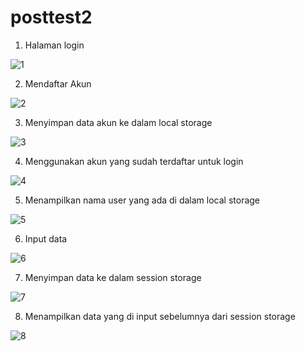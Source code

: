 # posttest2
1. Halaman login
 
![1](https://user-images.githubusercontent.com/126217031/227460678-46e56434-6a6c-49fa-8346-65ff92b0a31d.jpg)

2. Mendaftar Akun

![2](https://user-images.githubusercontent.com/126217031/227460968-3b0628c4-80df-4fc0-8b66-673fba355d95.jpg)

3. Menyimpan data akun ke dalam local storage

![3](https://user-images.githubusercontent.com/126217031/227461438-74adf3e4-09ff-4bc6-a699-eb7f25ed78ca.jpg)

4. Menggunakan akun yang sudah terdaftar untuk login

![4](https://user-images.githubusercontent.com/126217031/227461107-cf8586d5-588c-45ef-9770-46df3aac0cf7.jpg)

5. Menampilkan nama user yang ada di dalam local storage

![5](https://user-images.githubusercontent.com/126217031/227461569-94a780e7-0ce3-42be-89fd-168924522c33.jpg)

6. Input data 

![6](https://user-images.githubusercontent.com/126217031/227461671-75f9f71b-a6dd-4a96-b405-cba90759e5d7.jpg)

7. Menyimpan data ke dalam session storage

![7](https://user-images.githubusercontent.com/126217031/227461892-6e5ef3b9-b6a8-45be-816d-5715ad2bda04.jpg)

8. Menampilkan data yang di input sebelumnya dari session storage

![8](https://user-images.githubusercontent.com/126217031/227461979-22c508c9-c825-4b0b-a994-bfb042aa86c0.jpg)

